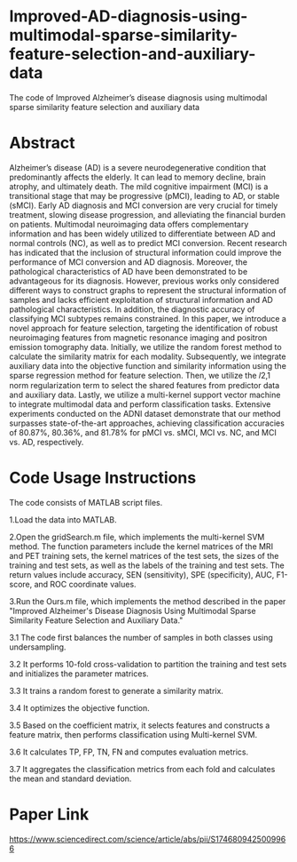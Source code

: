 # Improved-AD-diagnosis-using-multimodal-sparse-similarity-feature-selection-and-auxiliary-data
The code of Improved Alzheimer’s disease diagnosis using multimodal sparse similarity feature selection and auxiliary data

# Abstract 
Alzheimer’s disease (AD) is a severe neurodegenerative condition that predominantly affects the elderly. It can lead to memory decline, brain atrophy, and ultimately death. The mild cognitive impairment (MCI) is a transitional stage that may be progressive (pMCI), leading to AD, or stable (sMCI). Early AD diagnosis and MCI conversion are very crucial for timely treatment, slowing disease progression, and alleviating the financial burden on patients. Multimodal neuroimaging data offers complementary information and has been widely utilized to differentiate between AD and normal controls (NC), as well as to predict MCI conversion. Recent research has indicated that the inclusion of structural information could improve the performance of MCI conversion and AD diagnosis. Moreover, the pathological characteristics of AD have been demonstrated to be advantageous for its diagnosis. However, previous works only considered different ways to construct graphs to represent the structural information of samples and lacks efficient exploitation of structural information and AD pathological characteristics. In addition, the diagnostic accuracy of classifying MCI subtypes remains constrained. In this paper, we introduce a novel approach for feature selection, targeting the identification of robust neuroimaging features from magnetic resonance imaging and positron emission tomography data. Initially, we utilize the random forest method to calculate the similarity matrix for each modality. Subsequently, we integrate auxiliary data into the objective function and similarity information using the sparse regression method for feature selection. Then, we utilize the 𝑙2,1 norm regularization term to select the shared features from predictor data and auxiliary data. Lastly, we utilize a multi-kernel support vector machine to integrate multimodal data and perform classification tasks. Extensive experiments conducted on the ADNI dataset demonstrate that our method surpasses state-of-the-art approaches, achieving classification accuracies of 80.87%, 80.36%, and 81.78% for pMCI vs. sMCI, MCI vs. NC, and MCI vs. AD, respectively.

# Code Usage Instructions
The code consists of MATLAB script files.

1.Load the data into MATLAB.

2.Open the gridSearch.m file, which implements the multi-kernel SVM method. The function parameters include the kernel matrices of the MRI and PET training sets, the kernel matrices of the test sets, the sizes of the training and test sets, as well as the labels of the training and test sets.
The return values include accuracy, SEN (sensitivity), SPE (specificity), AUC, F1-score, and ROC coordinate values.

3.Run the Ours.m file, which implements the method described in the paper "Improved Alzheimer's Disease Diagnosis Using Multimodal Sparse Similarity Feature Selection and Auxiliary Data."

3.1 The code first balances the number of samples in both classes using undersampling.

3.2 It performs 10-fold cross-validation to partition the training and test sets and initializes the parameter matrices.

3.3 It trains a random forest to generate a similarity matrix.

3.4 It optimizes the objective function.

3.5 Based on the coefficient matrix, it selects features and constructs a feature matrix, then performs classification using Multi-kernel SVM.

3.6 It calculates TP, FP, TN, FN and computes evaluation metrics.

3.7 It aggregates the classification metrics from each fold and calculates the mean and standard deviation.

# Paper Link
https://www.sciencedirect.com/science/article/abs/pii/S1746809425009966
